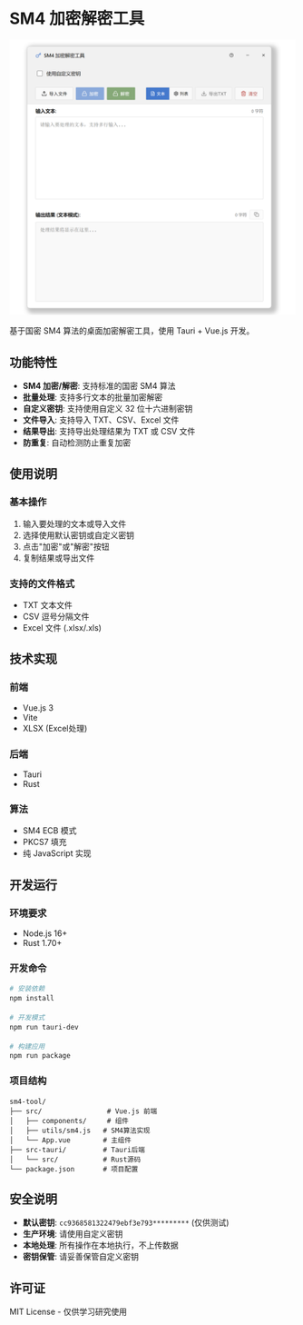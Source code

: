 # SM4 加密解密工具

![img.png](https://github.com/noNu1L/sm4-tool/blob/master/document/img.png?raw=true)

基于国密 SM4 算法的桌面加密解密工具，使用 Tauri + Vue.js 开发。

## 功能特性

- **SM4 加密/解密**: 支持标准的国密 SM4 算法
- **批量处理**: 支持多行文本的批量加密解密
- **自定义密钥**: 支持使用自定义 32 位十六进制密钥
- **文件导入**: 支持导入 TXT、CSV、Excel 文件
- **结果导出**: 支持导出处理结果为 TXT 或 CSV 文件
- **防重复**: 自动检测防止重复加密

## 使用说明

### 基本操作
1. 输入要处理的文本或导入文件
2. 选择使用默认密钥或自定义密钥
3. 点击"加密"或"解密"按钮
4. 复制结果或导出文件

### 支持的文件格式
- TXT 文本文件
- CSV 逗号分隔文件
- Excel 文件 (.xlsx/.xls)

## 技术实现

### 前端
- Vue.js 3
- Vite
- XLSX (Excel处理)

### 后端
- Tauri
- Rust

### 算法
- SM4 ECB 模式
- PKCS7 填充
- 纯 JavaScript 实现

## 开发运行

### 环境要求
- Node.js 16+  
- Rust 1.70+

### 开发命令
```bash
# 安装依赖
npm install

# 开发模式
npm run tauri-dev

# 构建应用
npm run package
```

### 项目结构
```
sm4-tool/
├── src/                # Vue.js 前端
│   ├── components/     # 组件
│   ├── utils/sm4.js   # SM4算法实现
│   └── App.vue        # 主组件
├── src-tauri/         # Tauri后端
│   └── src/           # Rust源码
└── package.json       # 项目配置
```

## 安全说明

- **默认密钥**: `cc9368581322479ebf3e793*********` (仅供测试)
- **生产环境**: 请使用自定义密钥
- **本地处理**: 所有操作在本地执行，不上传数据
- **密钥保管**: 请妥善保管自定义密钥

## 许可证

MIT License - 仅供学习研究使用 
